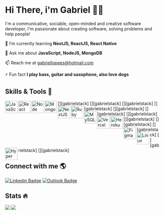 # **Hi There, i'm Gabriel** 👋🏿

I'm a communicative, sociable, open-minded and creative software developer, I'm passionate about creating software, solving problems and help people!


🌱 I’m currently learning **NextJS, ReactJS, React Native**

💬 Ask me about **JavaScript, NodeJS, MongoDB**

📫 Reach me at gabriellopees@hotmail.com

⚡ Fun fact **I play bass, guitar and saxophone, also love dogs**



## **Skills & Tools** 📝

[<img align="left" alt="JavaScript" width="40px" src="https://github.com/gabrielloppes/icons/blob/main/JavaScript.png" />][gabrielstack]
[<img align="left" alt="React" width="40px" src="https://github.com/gabrielloppes/icons/blob/main/ReactJS.png" />][gabrielstack]
[<img align="left" alt="Node" width="40px" src="https://github.com/gabrielloppes/icons/blob/main/NodeJS.png" />][gabrielstack]
[<img align="left" alt="MongoDB" width="40px" src="https://github.com/gabrielloppes/icons/blob/main/MongoDB.png" />][gabrielstack]
[<img align="left" alt="NextJS" width="40px" src="https://github.com/gabrielloppes/icons/blob/main/NextJS.png" />][gabrielstack]
[<img align="left" alt="Ruby" width="40px" src="https://github.com/gabrielloppes/icons/blob/main/Ruby%20on%20Rails.png" />][gabrielstack]
[<img align="left" alt="MySQL" width="40px" src="https://github.com/gabrielloppes/icons/blob/main/MySQL.png" />][gabrielstack]
[<img align="left" alt="Vercel" width="40px" src="https://github.com/gabrielloppes/icons/blob/main/Vercel.png" />][gabrielstack]
[<img align="left" alt="Heroku" width="40px" src="https://github.com/gabrielloppes/icons/blob/main/Heroku.png" />][gabrielstack]
[<img align="left" alt="Figma" width="40px" src="https://github.com/gabrielloppes/icons/blob/main/Figma.png" />][gabrielstack]
[<img align="left" alt="Linux" width="40px" src="https://github.com/gabrielloppes/icons/blob/main/Linux.png" />][gabrielstack]
[<img align="left" alt="Hyper" width="40px" src="https://github.com/gabrielloppes/icons/blob/main/HyperJS.png" />][gabrielstack]

## **Connect with me** 🌎

[![Linkedin Badge](https://img.shields.io/badge/-LinkedIn-blue?style=for-the-badge=LinkedinColor=white&link=https://www.linkedin.com/in/harshkumarkhatri/)](https://www.linkedin.com/in/gabriellopees/)
[![Outlook Badge](https://img.shields.io/badge/Microsoft_Outlook-0078D4?style=for-the-badge=microsoft-outlookColor=white)](mailto:gabriellopees@hotmail.com)

## **Stats** 🔥
 
<img src="https://github-readme-stats.gabrielloppes.vercel.app/api?username=gabrielloppes&show_icons=true&hide_border=true&count_private=true&include_all_commits=true&theme=cobalt">

<img align="left" src="https://github-readme-stats.gabrielloppes.vercel.app/api/top-langs/?username=gabrielloppes&hide=HTML&hide_border=true&layout=compact&theme=cobalt">

